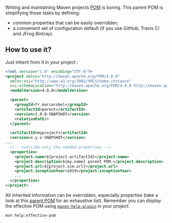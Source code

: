 Writing and maintaining Maven projects
[POM](https://maven.apache.org/guides/introduction/introduction-to-the-pom.html)
is boring. This parent POM is simplifying those tasks by defining:
* common properties that can be easily overridden;
* a convenient set of configuration default (if you use GitHub, Travis CI and JFrog Bintray).

## How to use it?
Just inherit from it in your project :
```xml
<?xml version="1.0" encoding="UTF-8"?>
<project xmlns="http://maven.apache.org/POM/4.0.0"
  xmlns:xsi="http://www.w3.org/2001/XMLSchema-instance"
  xsi:schemaLocation="http://maven.apache.org/POM/4.0.0 http://maven.apache.org/xsd/maven-4.0.0.xsd">
  <modelVersion>4.0.0</modelVersion>

  <parent>
    <groupId>fr.marcwrobel</groupId>
    <artifactId>parent</artifactId>
    <version>1.0.0-SNAPSHOT</version>
    <relativePath/>
  </parent>

  <artifactId>myproject</artifactId>
  <version>x.y.z-SNAPSHOT</version>
...
  <!-- override only the needed properties -->
  <properties>
    <project.name>${project.artifactId}</project.name>
    <project.description>${my.name} parent POM.</project.description>
    <project.url>${project.scm.url}</project.url>
    <project.inceptionYear>2019</project.inceptionYear>
    ...
  </properties>
</project>
```

All inherited information can be overridden, especially properties (take a look at
this [parent POM](pom.xml) for an exhaustive list). Remember you can display the effective POM using
[`maven-help-plugin`](https://maven.apache.org/plugins/maven-help-plugin/effective-pom-mojo.html) in
your project:
```bash
mvn help:effective-pom
```
